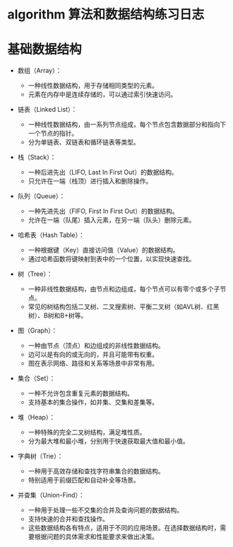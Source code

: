 # algorithm 算法和数据结构练习日志
# 基础数据结构
* 数组（Array）：
  * 一种线性数据结构，用于存储相同类型的元素。
  * 元素在内存中是连续存储的，可以通过索引快速访问。
  
* 链表（Linked List）：
  * 一种线性数据结构，由一系列节点组成，每个节点包含数据部分和指向下一个节点的指针。
  * 分为单链表、双链表和循环链表等类型。

* 栈（Stack）：
  * 一种后进先出（LIFO, Last In First Out）的数据结构。
  * 只允许在一端（栈顶）进行插入和删除操作。

* 队列（Queue）：
  * 一种先进先出（FIFO, First In First Out）的数据结构。
  * 允许在一端（队尾）插入元素，在另一端（队头）删除元素。
    
* 哈希表（Hash Table）：
  * 一种根据键（Key）直接访问值（Value）的数据结构。
  * 通过哈希函数将键映射到表中的一个位置，以实现快速查找。
    
* 树（Tree）：
  * 一种非线性数据结构，由节点和边组成，每个节点可以有零个或多个子节点。
  * 常见的树结构包括二叉树、二叉搜索树、平衡二叉树（如AVL树、红黑树）、B树和B+树等。
    
* 图（Graph）：
  * 一种由节点（顶点）和边组成的非线性数据结构。
  * 边可以是有向的或无向的，并且可能带有权重。
  * 图在表示网络、路径和关系等场景中非常有用。
    
* 集合（Set）：
  * 一种不允许包含重复元素的数据结构。
  * 支持基本的集合操作，如并集、交集和差集等。
    
* 堆（Heap）：
  * 一种特殊的完全二叉树结构，满足堆性质。
  * 分为最大堆和最小堆，分别用于快速获取最大值和最小值。
    
* 字典树（Trie）：
  * 一种用于高效存储和查找字符串集合的数据结构。
  * 特别适用于前缀匹配和自动补全等场景。
    
* 并查集（Union-Find）：
  * 一种用于处理一些不交集的合并及查询问题的数据结构。
  * 支持快速的合并和查找操作。
  * 这些数据结构各有特点，适用于不同的应用场景。在选择数据结构时，需要根据问题的具体需求和性能要求来做出决策。
